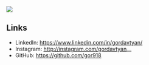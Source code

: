 <img src = "https://media-exp1.licdn.com/dms/image/C5616AQE75kPMxPaedQ/profile-displaybackgroundimage-shrink_350_1400/0?e=1611792000&v=beta&t=ElrhLLgiclIvFwQKzhvlIoeUR6I4x-WkbHPb0pXylqU" >

## Links
- LinkedIn: https://www.linkedin.com/in/gordavtyan/
- Instagram: http://instagram.com/gordavtyan__
- GitHub: https://github.com/gor918
